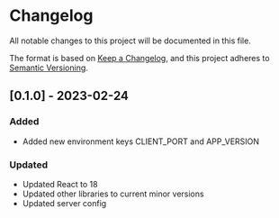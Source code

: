 # Changelog

All notable changes to this project will be documented in this file.

The format is based on [Keep a Changelog](https://keepachangelog.com/en/1.0.0/),
and this project adheres to [Semantic Versioning](https://semver.org/spec/v2.0.0.html).

## [0.1.0] - 2023-02-24
### Added
- Added new environment keys CLIENT_PORT and APP_VERSION

### Updated
- Updated React to 18
- Updated other libraries to current minor versions
- Updated server config
